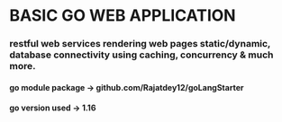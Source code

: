 # BASIC GO WEB APPLICATION

### restful web services rendering web pages static/dynamic, database connectivity using caching, concurrency & much more.

#### go module package -> github.com/Rajatdey12/goLangStarter
#### go version used -> 1.16

